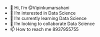 - 👋 Hi, I’m @Vipinkumarsahani
- 👀 I’m interested in Data Science
- 🌱 I’m currently learning Data Science
- 💞️ I’m looking to collaborate Data Science
- 📫 How to reach me 8937955755

<!---
Vipinkumarsahani/Vipinkumarsahani is a ✨ special ✨ repository because its `README.md` (this file) appears on your GitHub profile.
You can click the Preview link to take a look at your changes.
--->
